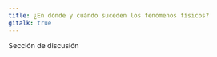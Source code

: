 ```yaml
---
title: ¿En dónde y cuándo suceden los fenómenos físicos?
gitalk: true
---
```


<p class="description">Sección de discusión</p>

